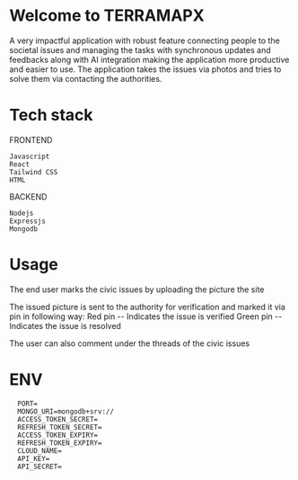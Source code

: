 # Welcome to TERRAMAPX
   A very impactful application with robust feature connecting people to the societal issues and managing the tasks with  synchronous updates and feedbacks along with AI integration making the application more productive and easier to use.
   The application takes the issues via photos and tries to solve them via contacting the authorities.

# Tech stack

   FRONTEND
   
    Javascript
    React
    Tailwind CSS
    HTML
    
   BACKEND
   
    Nodejs
    Expressjs
    Mongodb

# Usage
   The end user marks the civic issues by uploading the picture the site 
   
   The issued picture is sent to the authority for verification and marked it via pin in following way:
     Red pin -- Indicates the issue is verified
     Green pin -- Indicates the issue is resolved
     
   The user can also comment under the threads of the civic issues

# ENV

      PORT=
      MONGO_URI=mongodb+srv://
      ACCESS_TOKEN_SECRET=
      REFRESH_TOKEN_SECRET=
      ACCESS_TOKEN_EXPIRY=
      REFRESH_TOKEN_EXPIRY=
      CLOUD_NAME=
      API_KEY=
      API_SECRET=
         
    
